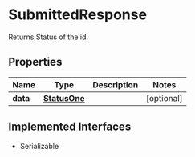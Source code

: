 

# SubmittedResponse

Returns Status of the id.

## Properties

Name | Type | Description | Notes
------------ | ------------- | ------------- | -------------
**data** | [**StatusOne**](StatusOne.md) |  |  [optional]


## Implemented Interfaces

* Serializable


